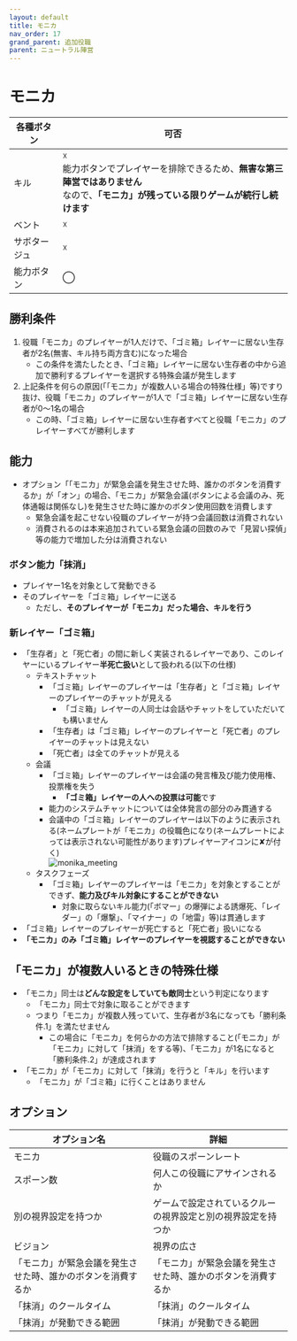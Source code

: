 ```yaml
---
layout: default
title: モニカ
nav_order: 17
grand_parent: 追加役職
parent: ニュートラル陣営
---
```


# モニカ

|  各種ボタン |  可否  |
| ---- | ---- |
|  キル  | ☓<br>能力ボタンでプレイヤーを排除できるため、**無害な第三陣営ではありません**<br>なので、**「モニカ」が残っている限りゲームが続行し続けます** |
|  ベント  | ☓ |
|  サボタージュ  | ☓ |
|  能力ボタン  | ◯ |

## 勝利条件
1. 役職「モニカ」のプレイヤーが1人だけで、「ゴミ箱」レイヤーに居ない生存者が2名(無害、キル持ち両方含む)になった場合
    - この条件を満たしたとき、「ゴミ箱」レイヤーに居ない生存者の中から追加で勝利するプレイヤーを選択する特殊会議が発生します
2. 上記条件を何らの原因(「「モニカ」が複数人いる場合の特殊仕様」等)ですり抜け、役職「モニカ」のプレイヤーが1人で「ゴミ箱」レイヤーに居ない生存者が0～1名の場合
   - この時、「ゴミ箱」レイヤーに居ない生存者すべてと役職「モニカ」のプレイヤーすべてが勝利します

## 能力

 - オプション「「モニカ」が緊急会議を発生させた時、誰かのボタンを消費するか」が「オン」の場合、「モニカ」が緊急会議(ボタンによる会議のみ、死体通報は関係なし)を発生させた時に誰かのボタン使用回数を消費します
   - 緊急会議を起こせない役職のプレイヤーが持つ会議回数は消費されない
   - 消費されるのは本来追加されている緊急会議の回数のみで「見習い探偵」等の能力で増加した分は消費されない

### ボタン能力「抹消」
  - プレイヤー1名を対象として発動できる
  - そのプレイヤーを「ゴミ箱」レイヤーに送る
    - ただし、**そのプレイヤーが「モニカ」だった場合、キルを行う**

### 新レイヤー「ゴミ箱」
 - 「生存者」と「死亡者」の間に新しく実装されるレイヤーであり、このレイヤーにいるプレイヤー**半死亡扱い**として扱われる(以下の仕様)
   - テキストチャット
       - 「ゴミ箱」レイヤーのプレイヤーは「生存者」と「ゴミ箱」レイヤーのプレイヤーのチャットが見える
          - 「ゴミ箱」レイヤーの人同士は会話やチャットをしていただいても構いません
       - 「生存者」は「ゴミ箱」レイヤーのプレイヤーと「死亡者」のプレイヤーのチャットは見えない
       - 「死亡者」は全てのチャットが見える
   - 会議
       - 「ゴミ箱」レイヤーのプレイヤーは会議の発言権及び能力使用権、投票権を失う
         - **「ゴミ箱」レイヤーの人への投票は可能**です
       - 能力のシステムチャットについては全体発言の部分のみ貫通する
       - 会議中の「ゴミ箱」レイヤーのプレイヤーは以下のように表示される(ネームプレートが「モニカ」の役職色になり(ネームプレートによっては表示されない可能性があります)プレイヤーアイコンに✘が付く)<br>
![monika_meeting](https://raw.githubusercontent.com/yukieiji/ExtremeRoles.Docs/main/images/monika_trash_meeting.png)
   - タスクフェーズ
       - 「ゴミ箱」レイヤーのプレイヤーは「モニカ」を対象とすることができず、**能力及びキル対象にすることができない**
         - 対象に取らないキル能力(「ボマー」の爆弾による誘爆死、「レイダー」の「爆撃」、「マイナー」の「地雷」等)は貫通します
 - 「ゴミ箱」レイヤーのプレイヤーが死亡すると「死亡者」扱いになる
 - **「モニカ」のみ「ゴミ箱」レイヤーのプレイヤーを視認することができない**

## 「モニカ」が複数人いるときの特殊仕様
  - 「モニカ」同士は**どんな設定をしていても敵同士**という判定になります
    - 「モニカ」同士で対象に取ることができます
    - つまり「モニカ」が複数人残っていて、生存者が3名になっても「勝利条件.1」を満たせません
       - この場合に「モニカ」を何らかの方法で排除すること(「モニカ」が「モニカ」に対して「抹消」をする等)、「モニカ」が1名になると「勝利条件.2」が達成されます
  - 「モニカ」が「モニカ」に対して「抹消」を行うと「キル」を行います
    - 「モニカ」が「ゴミ箱」に行くことはありません


## オプション

|  オプション名 |  詳細  |
| ---- | ---- |
|  モニカ  | 役職のスポーンレート |
|  スポーン数  | 何人この役職にアサインされるか |
|  別の視界設定を持つか  |  ゲームで設定されているクルーの視界設定と別の視界設定を持つか  |
|  ビジョン  |  視界の広さ  |
|  「モニカ」が緊急会議を発生させた時、誰かのボタンを消費するか  |  「モニカ」が緊急会議を発生させた時、誰かのボタンを消費するか  |
|  「抹消」のクールタイム  |  「抹消」のクールタイム  |
|  「抹消」が発動できる範囲  |  「抹消」が発動できる範囲  |


